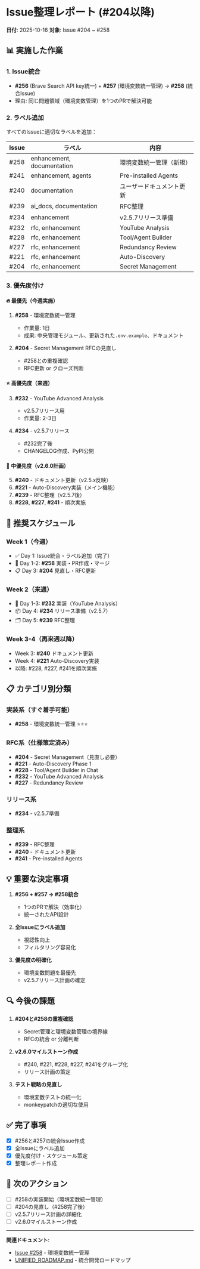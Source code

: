# Issue整理レポート (#204以降)

**日付**: 2025-10-16
**対象**: Issue #204 ~ #258

## 📊 実施した作業

### 1. Issue統合
- **#256** (Brave Search API key統一) + **#257** (環境変数統一管理) → **#258** (統合Issue)
- 理由: 同じ問題領域（環境変数管理）を1つのPRで解決可能

### 2. ラベル追加
すべてのIssueに適切なラベルを追加：

| Issue | ラベル | 内容 |
|-------|--------|------|
| #258 | enhancement, documentation | 環境変数統一管理（新規）|
| #241 | enhancement, agents | Pre-installed Agents |
| #240 | documentation | ユーザードキュメント更新 |
| #239 | ai_docs, documentation | RFC整理 |
| #234 | enhancement | v2.5.7リリース準備 |
| #232 | rfc, enhancement | YouTube Analysis |
| #228 | rfc, enhancement | Tool/Agent Builder |
| #227 | rfc, enhancement | Redundancy Review |
| #221 | rfc, enhancement | Auto-Discovery |
| #204 | rfc, enhancement | Secret Management |

### 3. 優先度付け

#### 🔥 最優先（今週実施）
1. **#258** - 環境変数統一管理
   - 作業量: 1日
   - 成果: 中央管理モジュール、更新された`.env.example`、ドキュメント

2. **#204** - Secret Management RFCの見直し
   - #258との重複確認
   - RFC更新 or クローズ判断

#### ⭐️ 高優先度（来週）
3. **#232** - YouTube Advanced Analysis
   - v2.5.7リリース用
   - 作業量: 2-3日

4. **#234** - v2.5.7リリース
   - #232完了後
   - CHANGELOG作成、PyPI公開

#### 📝 中優先度（v2.6.0計画）
5. **#240** - ドキュメント更新（v2.5.x反映）
6. **#221** - Auto-Discovery実装（メイン機能）
7. **#239** - RFC整理（v2.5.7後）
8. **#228**, **#227**, **#241** - 順次実施

## 🎯 推奨スケジュール

### Week 1（今週）
- ✅ Day 1: Issue統合・ラベル追加（完了）
- 🔄 Day 1-2: **#258** 実装・PR作成・マージ
- 📋 Day 3: **#204** 見直し・RFC更新

### Week 2（来週）
- 🚀 Day 1-3: **#232** 実装（YouTube Analysis）
- 📦 Day 4: **#234** リリース準備（v2.5.7）
- 🗂️ Day 5: **#239** RFC整理

### Week 3-4（再来週以降）
- Week 3: **#240** ドキュメント更新
- Week 4: **#221** Auto-Discovery実装
- 以降: #228, #227, #241を順次実施

## 📋 カテゴリ別分類

### 実装系（すぐ着手可能）
- **#258** - 環境変数統一管理 ⭐️⭐️⭐️

### RFC系（仕様策定済み）
- **#204** - Secret Management（見直し必要）
- **#221** - Auto-Discovery Phase 1
- **#228** - Tool/Agent Builder in Chat
- **#232** - YouTube Advanced Analysis
- **#227** - Redundancy Review

### リリース系
- **#234** - v2.5.7準備

### 整理系
- **#239** - RFC整理
- **#240** - ドキュメント更新
- **#241** - Pre-installed Agents

## 💡 重要な決定事項

1. **#256 + #257 → #258統合**
   - 1つのPRで解決（効率化）
   - 統一されたAPI設計

2. **全Issueにラベル追加**
   - 視認性向上
   - フィルタリング容易化

3. **優先度の明確化**
   - 環境変数問題を最優先
   - v2.5.7リリース計画の確定

## 🔍 今後の課題

1. **#204と#258の重複確認**
   - Secret管理と環境変数管理の境界線
   - RFCの統合 or 分離判断

2. **v2.6.0マイルストーン作成**
   - #240, #221, #228, #227, #241をグループ化
   - リリース計画の策定

3. **テスト戦略の見直し**
   - 環境変数テストの統一化
   - monkeypatchの適切な使用

## ✅ 完了事項

- [x] #256と#257の統合Issue作成
- [x] 全Issueにラベル追加
- [x] 優先度付け・スケジュール策定
- [x] 整理レポート作成

## 🚀 次のアクション

- [ ] #258の実装開始（環境変数統一管理）
- [ ] #204の見直し（#258完了後）
- [ ] v2.5.7リリース計画の詳細化
- [ ] v2.6.0マイルストーン作成

---

**関連ドキュメント**:
- [Issue #258](https://github.com/JFK/kagura-ai/issues/258) - 環境変数統一管理
- [UNIFIED_ROADMAP.md](./UNIFIED_ROADMAP.md) - 統合開発ロードマップ
